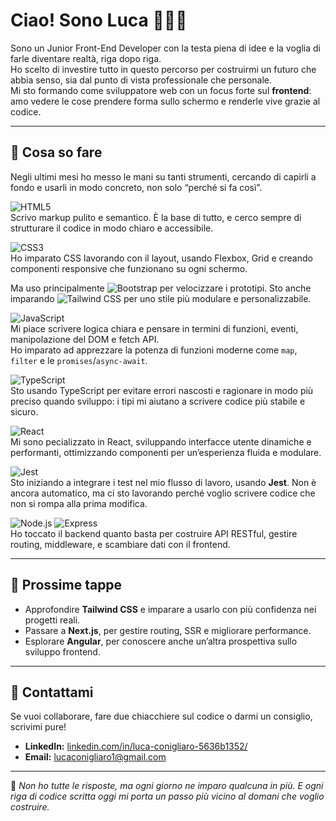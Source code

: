# Ciao! Sono Luca 👨🏻‍💻

Sono un Junior Front-End Developer con la testa piena di idee e la voglia di farle diventare realtà, riga dopo riga.  
Ho scelto di investire tutto in questo percorso per costruirmi un futuro che abbia senso, sia dal punto di vista professionale che personale.  
Mi sto formando come sviluppatore web con un focus forte sul **frontend**: amo vedere le cose prendere forma sullo schermo e renderle vive grazie al codice.

---

## 🚀 Cosa so fare

Negli ultimi mesi ho messo le mani su tanti strumenti, cercando di capirli a fondo e usarli in modo concreto, non solo “perché si fa così”.

![HTML5](https://img.shields.io/badge/HTML5-E34F26?style=for-the-badge&logo=html5&logoColor=white)  
Scrivo markup pulito e semantico. È la base di tutto, e cerco sempre di strutturare il codice in modo chiaro e accessibile.

![CSS3](https://img.shields.io/badge/CSS3-1572B6?style=for-the-badge&logo=css3&logoColor=white)  
Ho imparato CSS lavorando con il layout, usando Flexbox, Grid e creando componenti responsive che funzionano su ogni schermo.

Ma uso principalmente ![Bootstrap](https://img.shields.io/badge/Bootstrap-7952B3?style=for-the-badge&logo=bootstrap&logoColor=white) per velocizzare i prototipi.
Sto anche imparando ![Tailwind CSS](https://img.shields.io/badge/Tailwind_CSS-06B6D4?style=for-the-badge&logo=tailwind-css&logoColor=white) per uno stile più modulare e personalizzabile.

![JavaScript](https://img.shields.io/badge/JavaScript-F7DF1E?style=for-the-badge&logo=javascript&logoColor=black)  
Mi piace scrivere logica chiara e pensare in termini di funzioni, eventi, manipolazione del DOM e fetch API.  
Ho imparato ad apprezzare la potenza di funzioni moderne come `map`, `filter` e le `promises`/`async-await`.

![TypeScript](https://img.shields.io/badge/TypeScript-3178C6?style=for-the-badge&logo=typescript&logoColor=white)  
Sto usando TypeScript per evitare errori nascosti e ragionare in modo più preciso quando sviluppo: i tipi mi aiutano a scrivere codice più stabile e sicuro.

![React](https://img.shields.io/badge/React-61DAFB?style=for-the-badge&logo=react&logoColor=black)  
Mi sono pecializzato in React, sviluppando interfacce utente dinamiche e performanti, ottimizzando componenti per un’esperienza fluida e modulare.

![Jest](https://img.shields.io/badge/Jest-C21325?style=for-the-badge&logo=jest&logoColor=white)  
Sto iniziando a integrare i test nel mio flusso di lavoro, usando **Jest**. 
Non è ancora automatico, ma ci sto lavorando perché voglio scrivere codice che non si rompa alla prima modifica.

![Node.js](https://img.shields.io/badge/Node.js-339933?style=for-the-badge&logo=node.js&logoColor=white) ![Express](https://img.shields.io/badge/Express.js-000000?style=for-the-badge&logo=express&logoColor=white)  
Ho toccato il backend quanto basta per costruire API RESTful, gestire routing, middleware, e scambiare dati con il frontend.

---

## 🧭 Prossime tappe

- Approfondire **Tailwind CSS** e imparare a usarlo con più confidenza nei progetti reali.  
- Passare a **Next.js**, per gestire routing, SSR e migliorare performance.  
- Esplorare **Angular**, per conoscere anche un’altra prospettiva sullo sviluppo frontend.

---

## 🤝 Contattami

Se vuoi collaborare, fare due chiacchiere sul codice o darmi un consiglio, scrivimi pure!
- **LinkedIn:** [linkedin.com/in/luca-conigliaro-5636b1352/](https://www.linkedin.com/in/luca-conigliaro-5636b1352/)  
- **Email:** lucaconigliaro1@gmail.com

---

🎯 *Non ho tutte le risposte, ma ogni giorno ne imparo qualcuna in più. E ogni riga di codice scritta oggi mi porta un passo più vicino al domani che voglio costruire.*

